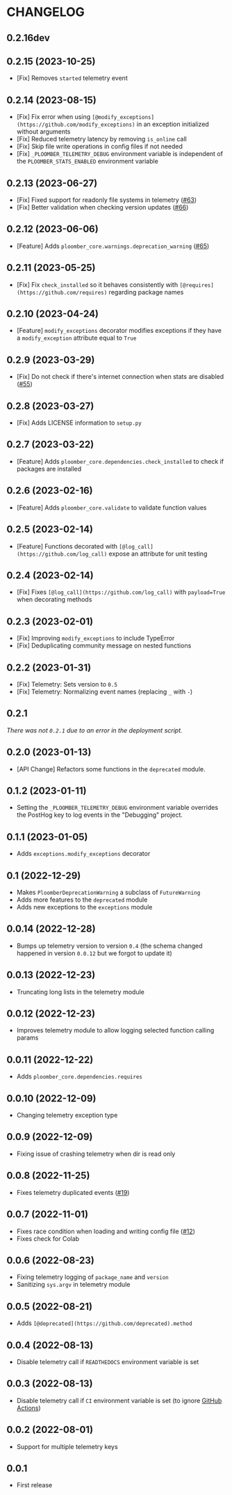 # CHANGELOG

## 0.2.16dev

## 0.2.15 (2023-10-25)

* [Fix] Removes `started` telemetry event

## 0.2.14 (2023-08-15)

* [Fix] Fix error when using `[@modify_exceptions](https://github.com/modify_exceptions)` in an exception initialized without arguments
* [Fix] Reduced telemetry latency by removing `is_online` call
* [Fix] Skip file write operations in config files if not needed
* [Fix] `_PLOOMBER_TELEMETRY_DEBUG` environment variable is independent of the `PLOOMBER_STATS_ENABLED` environment variable

## 0.2.13 (2023-06-27)

* [Fix] Fixed support for readonly file systems in telemetry ([#63](https://github.com/ploomber/core/issues/63))
* [Fix] Better validation when checking version updates ([#66](https://github.com/ploomber/core/issues/66))

## 0.2.12 (2023-06-06)

* [Feature] Adds `ploomber_core.warnings.deprecation_warning` ([#65](https://github.com/ploomber/core/issues/65))

## 0.2.11 (2023-05-25)

* [Fix] Fix `check_installed` so it behaves consistently with `[@requires](https://github.com/requires)` regarding package names

## 0.2.10 (2023-04-24)

* [Feature] `modify_exceptions` decorator modifies exceptions if they have a `modify_exception` attribute equal to `True`

## 0.2.9 (2023-03-29)

* [Fix] Do not check if there's internet connection when stats are disabled ([#55](https://github.com/ploomber/core/issues/55))

## 0.2.8 (2023-03-27)

* [Fix] Adds LICENSE information to `setup.py`

## 0.2.7 (2023-03-22)

* [Feature] Adds `ploomber_core.dependencies.check_installed` to check if packages are installed

## 0.2.6 (2023-02-16)

* [Feature] Adds `ploomber_core.validate` to validate function values

## 0.2.5 (2023-02-14)

* [Feature] Functions decorated with `[@log_call](https://github.com/log_call)` expose an attribute for unit testing

## 0.2.4 (2023-02-14)

* [Fix] Fixes `[@log_call](https://github.com/log_call)` with `payload=True` when decorating methods

## 0.2.3 (2023-02-01)

* [Fix] Improving `modify_exceptions` to include TypeError
* [Fix] Deduplicating community message on nested functions

## 0.2.2 (2023-01-31)

* [Fix] Telemetry: Sets version to `0.5`
* [Fix] Telemetry: Normalizing event names (replacing `_` with `-`)

## 0.2.1

*There was not `0.2.1` due to an error in the deployment script.*

## 0.2.0 (2023-01-13)

* [API Change] Refactors some functions in the `deprecated` module.

## 0.1.2 (2023-01-11)

* Setting the `_PLOOMBER_TELEMETRY_DEBUG` environment variable overrides the PostHog key to log events in the "Debugging" project.

## 0.1.1 (2023-01-05)

* Adds `exceptions.modify_exceptions` decorator

## 0.1 (2022-12-29)

* Makes `PloomberDeprecationWarning` a subclass of `FutureWarning`
* Adds more features to the `deprecated` module
* Adds new exceptions to the `exceptions` module

## 0.0.14 (2022-12-28)

* Bumps up telemetry version to version `0.4` (the schema changed happened in version `0.0.12` but we forgot to update it)

## 0.0.13 (2022-12-23)

* Truncating long lists in the telemetry module

## 0.0.12 (2022-12-23)

* Improves telemetry module to allow logging selected function calling params

## 0.0.11 (2022-12-22)

* Adds `ploomber_core.dependencies.requires`

## 0.0.10 (2022-12-09)

* Changing telemetry exception type

## 0.0.9 (2022-12-09)

* Fixing issue of crashing telemetry when dir is read only

## 0.0.8 (2022-11-25)

* Fixes telemetry duplicated events ([#19](https://github.com/ploomber/core/issues/19))

## 0.0.7 (2022-11-01)

* Fixes race condition when loading and writing config file ([#12](https://github.com/ploomber/core/issues/12))
* Fixes check for Colab

## 0.0.6 (2022-08-23)

* Fixing telemetry logging of `package_name` and `version`
* Sanitizing `sys.argv` in telemetry module

## 0.0.5 (2022-08-21)

* Adds `[@deprecated](https://github.com/deprecated).method`

## 0.0.4 (2022-08-13)

* Disable telemetry call if `READTHEDOCS` environment variable is set

## 0.0.3 (2022-08-13)

* Disable telemetry call if `CI` environment variable is set (to ignore [GitHub Actions](https://docs.github.com/en/actions/learn-github-actions/environment-variables#default-environment-variables))

## 0.0.2 (2022-08-01)

* Support for multiple telemetry keys

## 0.0.1

* First release
